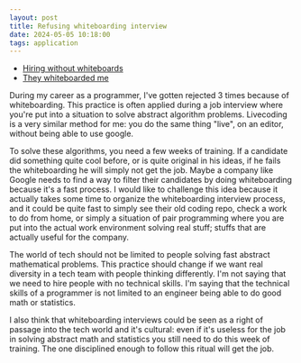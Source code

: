 ```yaml
---
layout: post
title: Refusing whiteboarding interview
date: 2024-05-05 10:18:00
tags: application
---
```


- [Hiring without whiteboards](https://github.com/poteto/hiring-without-whiteboards)
- [They whiteboarded me](http://they.whiteboarded.me/)

During my career as a programmer, I've gotten rejected 3 times because of whiteboarding. This practice is often applied during a job interview where you're put into a situation to solve abstract algorithm problems. Livecoding is a very similar method for me: you do the same thing "live", on an editor, without being able to use google.

To solve these algorithms, you need a few weeks of training. If a candidate did something quite cool before, or is quite original in his ideas, if he fails the whiteboarding he will simply not get the job. Maybe a company like Google needs to find a way to filter their candidates by doing whiteboarding because it's a fast process. I would like to challenge this idea because it actually takes some time to organize the whiteboarding interview process, and it could be quite fast to simply see their old coding repo, check a work to do from home, or simply a situation of pair programming where you are put into the actual work environment solving real stuff; stuffs that are actually useful for the company.

The world of tech should not be limited to people solving fast abstract mathematical problems. This practice should change if we want real diversity in a tech team with people thinking differently. I'm not saying that we need to hire people with no technical skills. I'm saying that the technical skills of a programmer is not limited to an engineer being able to do good math or statistics.

I also think that whiteboarding interviews could be seen as a right of passage into the tech world and it's cultural: even if it's useless for the job in solving abstract math and statistics you still need to do this week of training. The one disciplined enough to follow this ritual will get the job.
